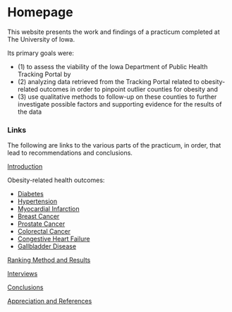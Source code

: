 # Homepage

This website presents the work and findings of a practicum completed at The University of Iowa.

Its primary goals were:
- (1) to assess the viability of the Iowa Department of Public Health Tracking Portal by
- (2) analyzing data retrieved from the Tracking Portal related to obesity-related outcomes in order to pinpoint outlier counties for obesity and
- (3) use qualitative methods to follow-up on these counties to further investigate possible factors and supporting evidence for the results of the data


### Links

The following are links to the various parts of the practicum, in order, that lead to recommendations and conclusions.

[Introduction](Intro.md)

Obesity-related health outcomes:

- [Diabetes](diabetes.md)
- [Hypertension](hypertension.md)
- [Myocardial Infarction](myocardial_infarction.md)
- [Breast Cancer](breast_cancer.md)
- [Prostate Cancer](prostate_cancer.md)
- [Colorectal Cancer](colorectal_cancer.md)
- [Congestive Heart Failure](congestive_heart_failure.md)
- [Gallbladder Disease](gallbladder_disease.md)

[Ranking Method and Results](ranking.md)

[Interviews](interviews.md)

[Conclusions](conclusions.md)

[Appreciation and References](references.md)
